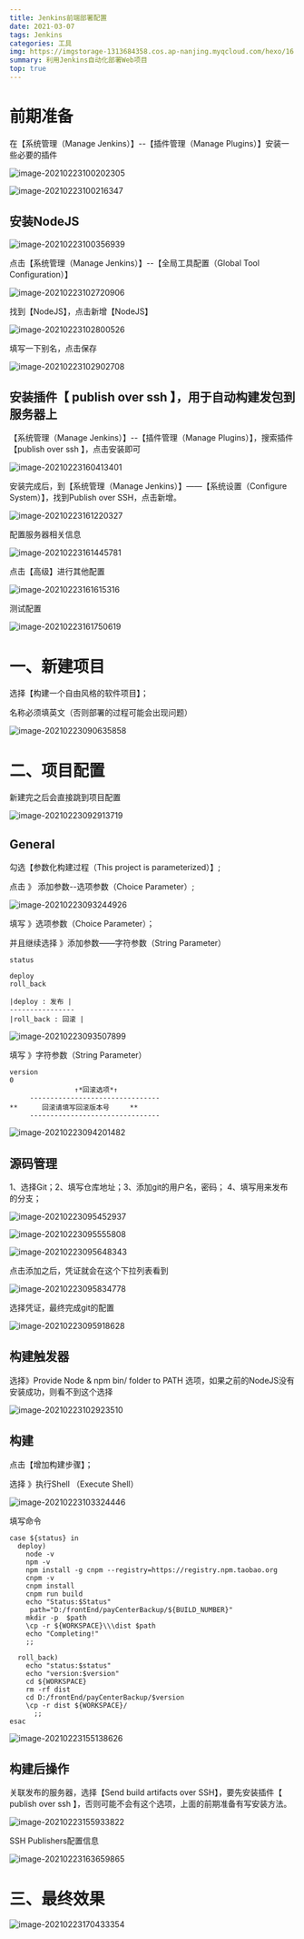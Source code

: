 ```yaml
---
title: Jenkins前端部署配置
date: 2021-03-07
tags: Jenkins
categories: 工具
img: https://imgstorage-1313684358.cos.ap-nanjing.myqcloud.com/hexo/16.jpg
summary: 利用Jenkins自动化部署Web项目
top: true
---
```



# 前期准备

在【系统管理（Manage Jenkins）】--【插件管理（Manage Plugins）】安装一些必要的插件

![image-20210223100202305](https://imgstorage-1313684358.cos.ap-nanjing.myqcloud.com//Typora/typora-user-images/2021/02/23/image-20210223100202305.png)

![image-20210223100216347](https://imgstorage-1313684358.cos.ap-nanjing.myqcloud.com//Typora/typora-user-images/2021/02/23/image-20210223100216347.png)

## 安装NodeJS

![image-20210223100356939](https://imgstorage-1313684358.cos.ap-nanjing.myqcloud.com//Typora/typora-user-images/2021/02/23/image-20210223100356939.png)

点击【系统管理（Manage Jenkins）】--【全局工具配置（Global Tool Configuration）】

![image-20210223102720906](https://imgstorage-1313684358.cos.ap-nanjing.myqcloud.com//Typora/typora-user-images/2021/02/23/image-20210223102720906.png)



找到【NodeJS】，点击新增【NodeJS】

![image-20210223102800526](https://imgstorage-1313684358.cos.ap-nanjing.myqcloud.com//Typora/typora-user-images/2021/02/23/image-20210223102800526.png)



填写一下别名，点击保存

![image-20210223102902708](https://imgstorage-1313684358.cos.ap-nanjing.myqcloud.com//Typora/typora-user-images/2021/02/23/image-20210223102902708.png)

## 安装插件【 publish over ssh 】，用于自动构建发包到服务器上

【系统管理（Manage Jenkins）】--【插件管理（Manage Plugins）】，搜索插件【publish over ssh 】，点击安装即可

![image-20210223160413401](https://imgstorage-1313684358.cos.ap-nanjing.myqcloud.com//Typora/typora-user-images/2021/02/23/image-20210223160413401.png)

安装完成后，到【系统管理（Manage Jenkins）】——【系统设置（Configure System）】，找到Publish over SSH，点击新增。

![image-20210223161220327](https://imgstorage-1313684358.cos.ap-nanjing.myqcloud.com//Typora/typora-user-images/2021/02/23/image-20210223161220327.png)

配置服务器相关信息

![image-20210223161445781](https://imgstorage-1313684358.cos.ap-nanjing.myqcloud.com//Typora/typora-user-images/2021/02/23/image-20210223161445781.png)

点击【高级】进行其他配置

![image-20210223161615316](https://imgstorage-1313684358.cos.ap-nanjing.myqcloud.com//Typora/typora-user-images/2021/02/23/image-20210223161615316.png)

测试配置

![image-20210223161750619](https://imgstorage-1313684358.cos.ap-nanjing.myqcloud.com//Typora/typora-user-images/2021/02/23/image-20210223161750619.png)

 #  一、新建项目

选择【构建一个自由风格的软件项目】；

名称必须填英文（否则部署的过程可能会出现问题）

![image-20210223090635858](https://imgstorage-1313684358.cos.ap-nanjing.myqcloud.com//Typora/typora-user-images/2021/02/23/image-20210223090635858.png)

# 二、项目配置

新建完之后会直接跳到项目配置

![image-20210223092913719](https://imgstorage-1313684358.cos.ap-nanjing.myqcloud.com//Typora/typora-user-images/2021/02/23/image-20210223092913719.png)

## General

勾选【参数化构建过程（This project is parameterized）】;

点击 》 添加参数--选项参数（Choice Parameter）;

![image-20210223093244926](https://imgstorage-1313684358.cos.ap-nanjing.myqcloud.com//Typora/typora-user-images/2021/02/23/image-20210223093244926.png)

填写 》选项参数（Choice Parameter）；

并且继续选择   》添加参数——字符参数（String Parameter）

```
status

deploy
roll_back

|deploy : 发布 |
----------------
|roll_back : 回滚 |
```



![image-20210223093507899](https://imgstorage-1313684358.cos.ap-nanjing.myqcloud.com//Typora/typora-user-images/2021/02/23/image-20210223093507899.png)

填写 》字符参数（String Parameter）

```
version
0
                ↑*回滚选项*↑
     --------------------------------
**      回滚请填写回滚版本号     **
     --------------------------------
```

![image-20210223094201482](https://imgstorage-1313684358.cos.ap-nanjing.myqcloud.com//Typora/typora-user-images/2021/02/23/image-20210223094201482.png)

## 源码管理

1、选择Git；2、填写仓库地址；3、添加git的用户名，密码； 4、填写用来发布的分支；

![image-20210223095452937](https://imgstorage-1313684358.cos.ap-nanjing.myqcloud.com//Typora/typora-user-images/2021/02/23/image-20210223095452937.png)

![image-20210223095555808](https://imgstorage-1313684358.cos.ap-nanjing.myqcloud.com//Typora/typora-user-images/2021/02/23/image-20210223095555808.png)



![image-20210223095648343](https://imgstorage-1313684358.cos.ap-nanjing.myqcloud.com//Typora/typora-user-images/2021/02/23/image-20210223095648343.png)

点击添加之后，凭证就会在这个下拉列表看到

![image-20210223095834778](https://imgstorage-1313684358.cos.ap-nanjing.myqcloud.com//Typora/typora-user-images/2021/02/23/image-20210223095834778.png)

选择凭证，最终完成git的配置

![image-20210223095918628](https://imgstorage-1313684358.cos.ap-nanjing.myqcloud.com//Typora/typora-user-images/2021/02/23/image-20210223095918628.png)

##  构建触发器

选择》Provide Node & npm bin/ folder to PATH  选项，如果之前的NodeJS没有安装成功，则看不到这个选择

![image-20210223102923510](https://imgstorage-1313684358.cos.ap-nanjing.myqcloud.com//Typora/typora-user-images/2021/02/23/image-20210223102923510.png)



## 构建

点击【增加构建步骤】；

选择  》执行Shell （Execute Shell）

![image-20210223103324446](https://imgstorage-1313684358.cos.ap-nanjing.myqcloud.com//Typora/typora-user-images/2021/02/23/image-20210223103324446.png)



填写命令

```
case ${status} in
  deploy)
    node -v
    npm -v
    npm install -g cnpm --registry=https://registry.npm.taobao.org
	cnpm -v
	cnpm install
	cnpm run build
    echo "Status:$Status"
     path="D:/frontEnd/payCenterBackup/${BUILD_NUMBER}"  
    mkdir -p  $path
    \cp -r ${WORKSPACE}\\\dist $path
    echo "Completing!"
    ;;
    
  roll_back)
    echo "status:$status"
    echo "version:$version"
	cd ${WORKSPACE}
    rm -rf dist
    cd D:/frontEnd/payCenterBackup/$version
    \cp -r dist ${WORKSPACE}/
      ;;
esac
```



![image-20210223155138626](https://imgstorage-1313684358.cos.ap-nanjing.myqcloud.com//Typora/typora-user-images/2021/02/23/image-20210223155138626.png)



## 构建后操作

关联发布的服务器，选择【Send build artifacts over SSH】，要先安装插件【 publish over ssh 】，否则可能不会有这个选项，上面的前期准备有写安装方法。

![image-20210223155933822](https://imgstorage-1313684358.cos.ap-nanjing.myqcloud.com//Typora/typora-user-images/2021/02/23/image-20210223155933822.png)

SSH Publishers配置信息

![image-20210223163659865](https://imgstorage-1313684358.cos.ap-nanjing.myqcloud.com//Typora/typora-user-images/2021/02/23/image-20210223163659865.png)



# 三、最终效果

![image-20210223170433354](https://imgstorage-1313684358.cos.ap-nanjing.myqcloud.com//Typora/typora-user-images/2021/02/23/image-20210223170433354.png)

